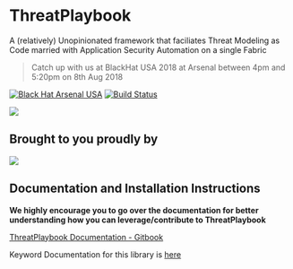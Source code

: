 # ThreatPlaybook
A (relatively) Unopinionated framework that faciliates Threat Modeling as Code married with Application Security Automation on a single Fabric

> Catch up with us at BlackHat USA 2018 at Arsenal between 4pm and 5:20pm on 8th Aug 2018

[![Black Hat Arsenal USA](https://rawgit.com/toolswatch/badges/master/arsenal/usa/2018.svg)](https://www.blackhat.com/us-18/arsenal/schedule/index.html#threatplaybook-11697)
[![Build Status](https://travis-ci.org/we45/ThreatPlaybook.svg?branch=master)](https://travis-ci.org/we45/ThreatPlaybook)

![](tp_logo.png)

## Brought to you proudly by
![](we45logo.jpg)

## Documentation and Installation Instructions
**We highly encourage you to go over the documentation for better understanding how you can leverage/contribute to ThreatPlaybook**

[ThreatPlaybook Documentation - Gitbook](https://we45.gitbook.io/threatplaybook/)

Keyword Documentation for this library is [here](https://s3.amazonaws.com/threat-playbook/keywords.html)